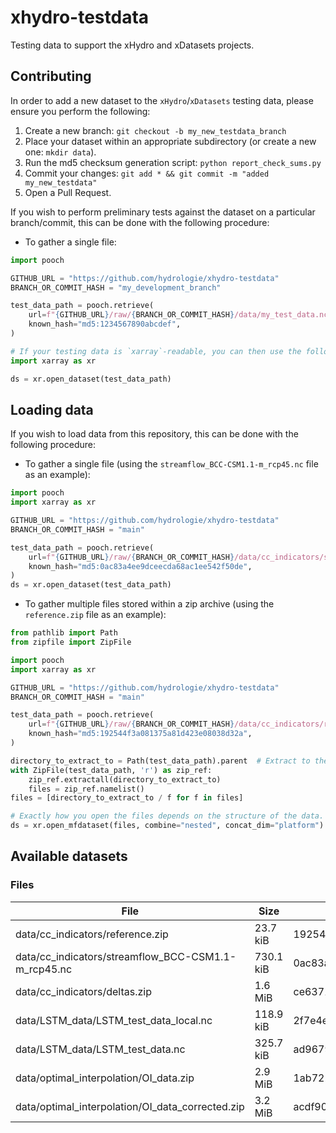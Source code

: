 # xhydro-testdata

Testing data to support the xHydro and xDatasets projects.

## Contributing

In order to add a new dataset to the `xHydro`/`xDatasets` testing data, please ensure you perform the following:

1. Create a new branch: `git checkout -b my_new_testdata_branch`
2. Place your dataset within an appropriate subdirectory (or create a new one: `mkdir data`).
3. Run the md5 checksum generation script: `python report_check_sums.py`
4. Commit your changes: `git add * && git commit -m "added my_new_testdata"`
5. Open a Pull Request.

If you wish to perform preliminary tests against the dataset on a particular branch/commit, this can be done with the following procedure:

* To gather a single file:
```python
import pooch

GITHUB_URL = "https://github.com/hydrologie/xhydro-testdata"
BRANCH_OR_COMMIT_HASH = "my_development_branch"

test_data_path = pooch.retrieve(
    url=f"{GITHUB_URL}/raw/{BRANCH_OR_COMMIT_HASH}/data/my_test_data.nc",
    known_hash="md5:1234567890abcdef",
)

# If your testing data is `xarray`-readable, you can then use the following:
import xarray as xr

ds = xr.open_dataset(test_data_path)
```

## Loading data

If you wish to load data from this repository, this can be done with the following procedure:

* To gather a single file (using the `streamflow_BCC-CSM1.1-m_rcp45.nc` file as an example):
```python
import pooch
import xarray as xr

GITHUB_URL = "https://github.com/hydrologie/xhydro-testdata"
BRANCH_OR_COMMIT_HASH = "main"

test_data_path = pooch.retrieve(
    url=f"{GITHUB_URL}/raw/{BRANCH_OR_COMMIT_HASH}/data/cc_indicators/streamflow_BCC-CSM1.1-m_rcp45.nc",
    known_hash="md5:0ac83a4ee9dceecda68ac1ee542f50de",
)
ds = xr.open_dataset(test_data_path)
```

* To gather multiple files stored within a zip archive (using the `reference.zip` file as an example):
```python
from pathlib import Path
from zipfile import ZipFile

import pooch
import xarray as xr

GITHUB_URL = "https://github.com/hydrologie/xhydro-testdata"
BRANCH_OR_COMMIT_HASH = "main"

test_data_path = pooch.retrieve(
    url=f"{GITHUB_URL}/raw/{BRANCH_OR_COMMIT_HASH}/data/cc_indicators/reference.zip",
    known_hash="md5:192544f3a081375a81d423e08038d32a",
)

directory_to_extract_to = Path(test_data_path).parent  # Extract to the same directory as the zip file
with ZipFile(test_data_path, 'r') as zip_ref:
    zip_ref.extractall(directory_to_extract_to)
    files = zip_ref.namelist()
files = [directory_to_extract_to / f for f in files]

# Exactly how you open the files depends on the structure of the data. This will work for the reference.zip file:
ds = xr.open_mfdataset(files, combine="nested", concat_dim="platform")
```

[//]: # (Code below this line is autogenerated by `report_check_sums.py`)
## Available datasets

### Files

| File | Size | Checksum |
| ---- | ---- | -------- |
| data/cc_indicators/reference.zip | 23.7 kiB | 192544f3a081375a81d423e08038d32a |
| data/cc_indicators/streamflow_BCC-CSM1.1-m_rcp45.nc | 730.1 kiB | 0ac83a4ee9dceecda68ac1ee542f50de |
| data/cc_indicators/deltas.zip | 1.6 MiB | ce6371e073e5324f9ade385c1c03e7eb |
| data/LSTM_data/LSTM_test_data_local.nc | 118.9 kiB | 2f7e4eb4eba930121c7995d202fb6313 |
| data/LSTM_data/LSTM_test_data.nc | 325.7 kiB | ad967971b63d0d4e285b5ae822831ade |
| data/optimal_interpolation/OI_data.zip | 2.9 MiB | 1ab72270023366d0410eb6972d1e2656 |
| data/optimal_interpolation/OI_data_corrected.zip | 3.2 MiB | acdf90b78b53595eb97ff0e84fc07aa8 |
